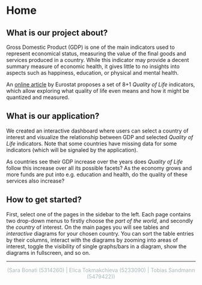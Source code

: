 # Home

## What is our project about?
Gross Domestic Product (GDP) is one of the main indicators used to represent economical status, measuring the value of the final goods and services produced in a country. While this indicator may provide a decent summary measure of economic health, it gives little to no insights into aspects such as happiness, education, or physical and mental health.

An [online article](https://ec.europa.eu/eurostat/statistics-explained/index.php?title=Quality_of_life_indicators) by Eurostat proposes a set of 8+1 _Quality of Life_ indicators, which allow exploring what quality of life even means and how it might be quantized and measured.

## What is our application?
We created an interactive dashboard where users can select a country of interest and visualize the relationship between GDP and selected _Quality of Life_ indicators. Note that some countries have missing data for some indicators (which will be signaled by the application).

As countries see their GDP increase over the years does _Quality of Life_ follow this increase over all its possible facets? As the economy grows and more funds are put into e.g. education and health, do the quality of these services also increase?

## How to get started?
First, select one of the pages in the sidebar to the left. Each page contains two drop-down menus to firstly choose the _part of the world_, and secondly the _country_ of interest.
On the main pages you will see tables and _interactive_ diagrams for your chosen country. You can sort the table entries by their columns, interact with the diagrams by zooming into areas of interest, toggle the visibility of single graphs/bars in a diagram, show the diagrams in fullscreen, and so on.

---

<p style="text-align: center; color: #AAB7B8;">(Sara Bonati (5314260) | Elica Tokmakchieva (5233090) | Tobias Sandmann (5479422))</p>
